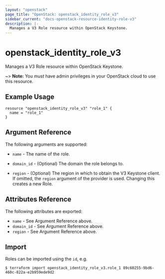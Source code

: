 ```yaml
---
layout: "openstack"
page_title: "OpenStack: openstack_identity_role_v3"
sidebar_current: "docs-openstack-resource-identity-role-v3"
description: |-
  Manages a V3 Role resource within OpenStack Keystone.
---
```


# openstack\_identity\_role\_v3

Manages a V3 Role resource within OpenStack Keystone.

~> **Note:** You _must_ have admin privileges in your OpenStack cloud to use
this resource.

## Example Usage

```hcl
resource "openstack_identity_role_v3" "role_1" {
  name = "role_1"
}
```

## Argument Reference

The following arguments are supported:

* `name` - The name of the role.

* `domain_id` - (Optional) The domain the role belongs to.

* `region` - (Optional) The region in which to obtain the V3 Keystone client.
    If omitted, the `region` argument of the provider is used. Changing this
    creates a new Role.

## Attributes Reference

The following attributes are exported:

* `name` - See Argument Reference above.
* `domain_id` - See Argument Reference above.
* `region` - See Argument Reference above.

## Import

Roles can be imported using the `id`, e.g.

```
$ terraform import openstack_identity_role_v3.role_1 89c60255-9bd6-460c-822a-e2b959ede9d2
```
